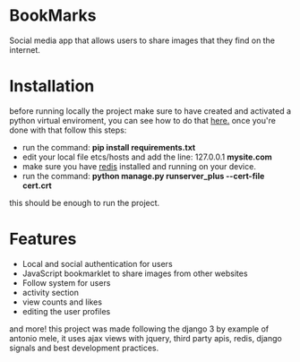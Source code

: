 # BookMarks
Social media app that allows users to share images that they find on the internet.

# Installation

before running locally the project make sure to have created and activated a python virtual enviroment, you can see how to do that [here.](https://docs.python.org/3/tutorial/venv.html) once you're done with that follow this steps:

- run the command: **pip install requirements.txt**
- edit your local file etcs/hosts and add the line: 127.0.0.1 **mysite.com**
- make sure you have [redis](https://redis.io/) installed and running on your device.
- run the command: **python manage.py runserver_plus --cert-file cert.crt**

this should be enough to run the project.

# Features

- Local and social authentication for users
- JavaScript bookmarklet to share images from other websites
- Follow system for users
- activity section
- view counts and likes
- editing the user profiles
 
and more! this project was made following the django 3 by example of antonio mele, it uses ajax views with jquery, third party apis, redis, django signals and best development practices.
